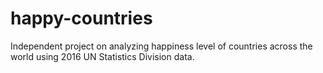 # happy-countries
Independent project on analyzing happiness level of countries across the world using 2016 UN Statistics Division data.
